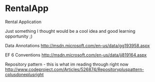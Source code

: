 RentalApp
=========

Rental Application

Just something I thought would be a cool idea and good learning opportunity ;)

Data Annotations
http://msdn.microsoft.com/en-us/data/gg193958.aspx

EF 6 Conventions
http://msdn.microsoft.com/en-us/data/jj819164.aspx

Repository pattern - this is what im reading through right now
http://www.codeproject.com/Articles/526874/Repositorypluspattern-cplusdoneplusright
